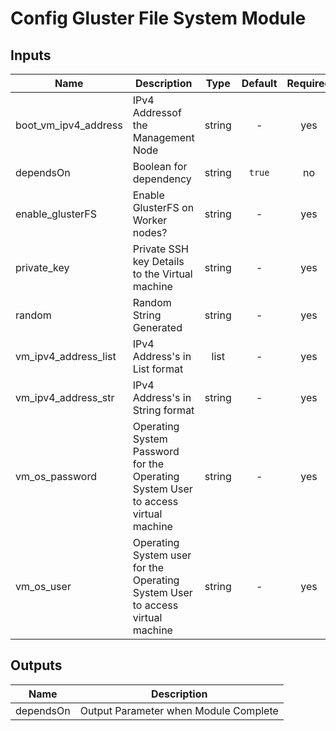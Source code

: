 <!---
Copyright IBM Corp. 2018, 2018
--->

# Config Gluster File System Module

## Inputs

| Name | Description | Type | Default | Required |
|------|-------------|:----:|:-----:|:-----:|
| boot_vm_ipv4_address | IPv4 Addressof the Management Node | string | - | yes |
| dependsOn | Boolean for dependency | string | `true` | no |
| enable_glusterFS | Enable GlusterFS on Worker nodes? | string | - | yes |
| private_key | Private SSH key Details to the Virtual machine | string | - | yes |
| random | Random String Generated | string | - | yes |
| vm_ipv4_address_list | IPv4 Address's in List format | list | - | yes |
| vm_ipv4_address_str | IPv4 Address's in String format | string | - | yes |
| vm_os_password | Operating System Password for the Operating System User to access virtual machine | string | - | yes |
| vm_os_user | Operating System user for the Operating System User to access virtual machine | string | - | yes |

## Outputs

| Name | Description |
|------|-------------|
| dependsOn | Output Parameter when Module Complete |
